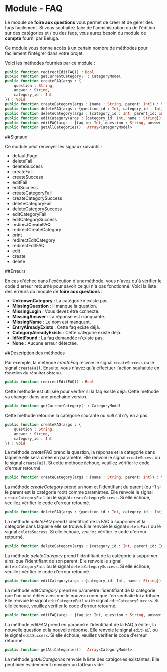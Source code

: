 Module - FAQ
============

Le module de __foire aux questions__ vous permet de créer et de gérer des faqs facilement. Si vous souhaitez faire de l'administration ou de l'édition sur des catégories et / ou des faqs, vous aurez besoin du module de __compte__ fourni par Beluga.

Ce module vous donne accès à un certain nombre de méthodes pour facilement l'intégrer dans votre projet.

Voici les méthodes fournies par ce module :

```Haxe
public function redirectEditFAQ() : Bool
public function getCurrentCategory() : CategoryModel
public function createFAQ(args : {
    question : String,
    answer : String,
    category_id : Int
}) : Void
public function createCategory(args : {name : String, parent: Int}) : Void
public function deleteFAQ(args : {question_id : Int, category_id : Int}) : Void
public function deleteCategory(args : {category_id : Int, parent_id: Int}) : Void
public function editCategory(args : {category_id: Int, name : String}) : Void
public function editFAQ(args : {faq_id: Int, question : String, answer : String}) : Void
public function getAllCategories() : Array<CategoryModel>
```

##Signaux

Ce module peut renvoyer les signaux suivants :

 * defaultPage
 * deleteFail
 * deleteSuccess
 * createFail
 * createSuccess
 * editFail
 * editSuccess
 * createCategoryFail
 * createCategorySuccess
 * deleteCategoryFail
 * deleteCategorySuccess
 * editCategoryFail
 * editCategorySuccess
 * redirectCreateFAQ
 * redirectCreateCategory
 * print
 * redirectEditCategory
 * redirectEditFAQ
 * edit
 * create
 * delete

##Erreurs

En cas d'échec dans l'exécution d'une méthode, vous n'avez qu'à vérifier le code d'erreur retourné pour savoir ce qui n'a pas fonctionné. Voici la liste des erreurs du module de __foire aux questions__ :

 * __UnknownCategory__ : La catégorie n'existe pas.
 * __MissingQuestion__ : Il manque la question.
 * __MissingLogin__ : Vous devez être connecté.
 * __MissingAnswer__ : La réponse est manquante.
 * __MissingName__ : Le nom est manquant.
 * __EntryAlreadyExists__ : Cette faq existe déjà.
 * __CategoryAlreadyExists__ : Cette catégorie existe déjà.
 * __IdNotFound__ : La faq demandée n'existe pas.
 * __None__ : Aucune erreur détectée.

##Description des méthodes

Par exemple, la méthode *createFaq* renvoie le signal `createSuccess` ou le signal `createFail`. Ensuite, vous n'avez qu'à effectuer l'action souhaitée en fonction du résultat obtenu.

```Haxe
public function redirectEditFAQ() : Bool
```

Cette méthode est utilisée pour vérifier si la faq existe déjà. Cette méthode va changer dans une prochaine version.

```Haxe
public function getCurrentCategory() : CategoryModel
```

Cette méthode retourne la catégorie courante ou *null* s'il n'y en a pas.

```Haxe
public function createFAQ(args : {
    question : String,
    answer : String,
    category_id : Int
}) : Void
```

La méthode *createFAQ* prend la question, la réponse et la catégorie dans laquelle elle sera créée en paramètre. Elle renvoie le signal `createSucess` ou le signal `createFail`. Si cette méthode échoue, veuillez vérifier le code d'erreur retourné.

```Haxe
public function createCategory(args : {name : String, parent: Int}) : Void
```

La méthode *createCategory* prend un nom et l'identifiant du parent (ou -1 si le parent est la catégorie root) comme paramètres. Elle renvoie le signal `createCategoryFail` ou le signal `createCategorySuccess`. Si elle échoue, veuillez vérifier le code d'erreur retourné.

```Haxe
public function deleteFAQ(args : {question_id : Int, category_id : Int}) : Void
```

La méthode *deleteFAQ* prend l'identifiant de la FAQ à supprimer et la catégorie dans laquelle elle se trouve. Elle renvoie le signal `deleteFail` ou le signal `deleteSuccess`. Si elle échoue, veuillez vérifier le code d'erreur retourné.

```Haxe
public function deleteCategory(args : {category_id : Int, parent_id: Int}) : Void
```

La méthode *deleteCategory* prend l'identifiant de la catégorie à supprimer ainsi que l'identifiant de son parent. Elle renvoie le signal `deleteCategoryFail` ou le signal `deleteCategorySuccess`. Si elle échoue, veuillez vérifier le code d'erreur retourné.

```Haxe
public function editCategory(args : {category_id: Int, name : String}) : Void
```

La méthode *editCategory* prend en paramètre l'identifiant de la catégorie que l'on veut éditer ainsi que le nouveau nom que l'on souhaite lui attribuer. Elle renvoie le signal `editCategoryFail` ou le signal `editCategorySuccess`. Si elle échoue, veuillez vérifier le code d'erreur retourné.

```Haxe
public function editFAQ(args : {faq_id: Int, question : String, answer : String}) : Void
```

La méthode *editFAQ* prend en paramètre l'identifiant de la FAQ à éditer, la nouvelle question et la nouvelle réponse. Elle renvoie le signal `editFail` ou le signal `editSuccess`. Si elle échoue, veuillez vérifier le code d'erreur retourné.

```Haxe
public function getAllCategories() : Array<CategoryModel>
```

La méthode *getAllCategories* renvoie la liste des catégories existantes. Elle peut bien évidemment renvoyer un tableau vide.